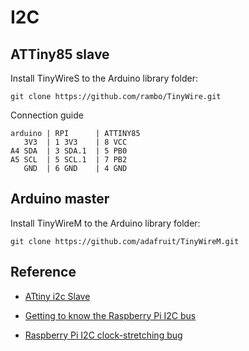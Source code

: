 # I2C

## ATTiny85 slave


Install TinyWireS to the Arduino library folder:
```
git clone https://github.com/rambo/TinyWire.git
```



Connection guide
```
arduino | RPI      | ATTINY85
   3V3  | 1 3V3    | 8 VCC
A4 SDA  | 3 SDA.1  | 5 PB0
A5 SCL  | 5 SCL.1  | 7 PB2
   GND  | 6 GND    | 4 GND
```

## Arduino master

Install TinyWireM to the Arduino library folder:
```
git clone https://github.com/adafruit/TinyWireM.git
```

## Reference

* [ATtiny i2c Slave](https://thewanderingengineer.com/2014/02/17/attiny-i2c-slave/)

* [Getting to know the Raspberry Pi I2C bus](http://www.raspberry-pi-geek.com/Archive/2015/09/Getting-to-know-the-Raspberry-Pi-I2C-bus/(offset)/2)

* [Raspberry Pi I2C clock-stretching bug](http://www.advamation.com/knowhow/raspberrypi/rpi-i2c-bug.html)
